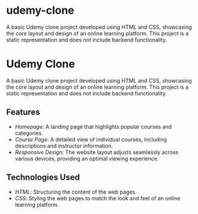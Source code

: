# udemy-clone
A basic Udemy clone project developed using HTML and CSS, showcasing the core layout and design of an online learning platform. This project is a static representation and does not include backend functionality.
# Udemy Clone

A basic Udemy clone project developed using HTML and CSS, showcasing the core layout and design of an online learning platform. This project is a static representation and does not include backend functionality.

## Features

- *Homepage*: A landing page that highlights popular courses and categories.
- *Course Page*: A detailed view of individual courses, including descriptions and instructor information.
- *Responsive Design*: The website layout adjusts seamlessly across various devices, providing an optimal viewing experience.

## Technologies Used

- *HTML*: Structuring the content of the web pages.
- *CSS*: Styling the web pages to match the look and feel of an online learning platform.
